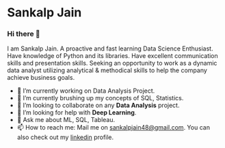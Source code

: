 # Sankalp Jain

### Hi there 👋
I am Sankalp Jain.
A proactive and fast learning Data Science Enthusiast. Have knowledge of Python and its libraries. Have excellent communication skills and presentation skills. Seeking an opportunity to work as a dynamic data analyst utilizing analytical & methodical skills to help the company achieve business goals.


- 🔭 I’m currently working on Data Analysis Project.
- 🌱 I’m currently brushing up my concepts of SQL, Statistics.
- 👯 I’m looking to collaborate on any **Data Analysis** project.
- 🤔 I’m looking for help with **Deep Learning**.
- 💬 Ask me about ML, SQL, Tableau.
- 📫 How to reach me: Mail me on [sankalpjain48@gmail.com](mailto:sankalpjain48@gmail.com ). You can also check out my [linkedin]( https://www.linkedin.com/in/sankalpjain98) profile.

